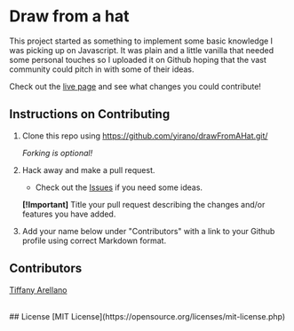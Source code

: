 # Draw from a hat

This project started as something to implement some basic knowledge I was picking up on Javascript. It was plain and a little vanilla that needed some personal touches so I uploaded it on Github hoping that the vast community could pitch in with some of their ideas. <br />

Check out the [live page](https://yirano.github.io/drawFromAHat/src/) and see what changes you could contribute!


## Instructions on Contributing

  1. Clone this repo using https://github.com/yirano/drawFromAHat.git/ <br />

      _Forking is optional!_
  2. Hack away and make a pull request. <br />
     
     - Check out the [Issues](https://github.com/yirano/drawFromAHat/issues) if you need some ideas.
   
      **[!Important]** Title your pull request describing the changes and/or features you have added. 

  3. Add your name below under "Contributors" with a link to your Github profile using correct Markdown format.

## Contributors

  [Tiffany Arellano](https://github.com/yirano)

<br />
## License
[MIT License](https://opensource.org/licenses/mit-license.php)